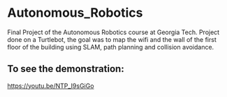 # Autonomous_Robotics
Final Project of the Autonomous Robotics course at Georgia Tech.
Project done on a Turtlebot, the goal was to map the wifi and the wall of the first floor of the building using SLAM, path planning and collision avoidance.
## To see the demonstration:
https://youtu.be/NTP_I9sGiGo
